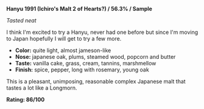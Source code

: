 **Hanyu 1991 (Ichiro's Malt 2 of Hearts?) / 56.3% / Sample**

*Tasted neat*

I think I'm excited to try a Hanyu, never had one before but since I'm moving to Japan hopefully I will get to try a few more.

* **Color:** quite light, almost jameson-like
* **Nose:** japanese oak, plums, steamed wood, popcorn and butter
* **Taste:** vanilla cake, grass, cream, tannins, marshmellow
* **Finish:** spice, pepper, long with rosemary, young oak

This is a pleasant, unimposing, reasonable complex Japanese malt that tastes a lot like a Longmorn.

**Rating: 86/100**